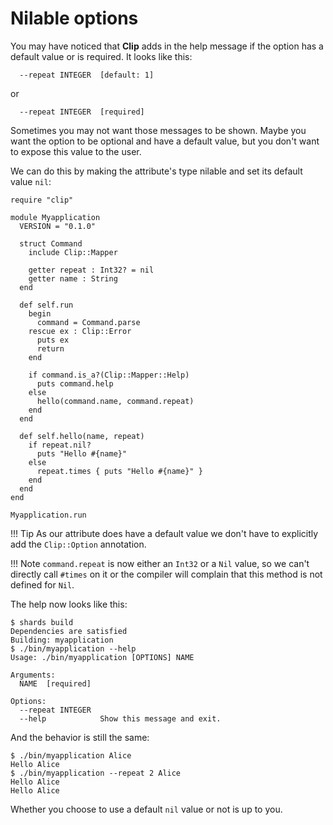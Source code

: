 # Nilable options

You may have noticed that **Clip** adds in the help message if the option has a default value or is required.
It looks like this:

```console
  --repeat INTEGER  [default: 1]
```

or

```console
  --repeat INTEGER  [required]
```

Sometimes you may not want those messages to be shown.
Maybe you want the option to be optional and have a default value, but you don't want to expose this value to the user.

We can do this by making the attribute's type nilable and set its default value `nil`:

```Crystal hl_lines="9 29"
require "clip"

module Myapplication
  VERSION = "0.1.0"

  struct Command
    include Clip::Mapper

    getter repeat : Int32? = nil
    getter name : String
  end

  def self.run
    begin
      command = Command.parse
    rescue ex : Clip::Error
      puts ex
      return
    end

    if command.is_a?(Clip::Mapper::Help)
      puts command.help
    else
      hello(command.name, command.repeat)
    end
  end

  def self.hello(name, repeat)
    if repeat.nil?
      puts "Hello #{name}"
    else
      repeat.times { puts "Hello #{name}" }
    end
  end
end

Myapplication.run
```

!!! Tip
    As our attribute does have a default value we don't have to explicitly add the `Clip::Option` annotation.

!!! Note
    `command.repeat` is now either an `Int32` or a `Nil` value, so we can't directly call `#times` on it or the compiler will complain that this method is not defined for `Nil`.

The help now looks like this:

```console hl_lines="11"
$ shards build
Dependencies are satisfied
Building: myapplication
$ ./bin/myapplication --help
Usage: ./bin/myapplication [OPTIONS] NAME

Arguments:
  NAME  [required]

Options:
  --repeat INTEGER
  --help            Show this message and exit.
```

And the behavior is still the same:
```console
$ ./bin/myapplication Alice
Hello Alice
$ ./bin/myapplication --repeat 2 Alice
Hello Alice
Hello Alice
```

Whether you choose to use a default `nil` value or not is up to you.

